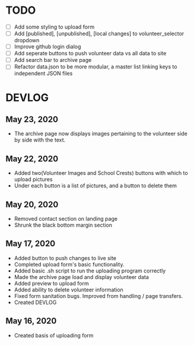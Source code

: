 # TODO
- [ ] Add some styling to upload form
- [ ] Add [published], [unpublished], [local changes] to volunteer_selector dropdown
- [ ] Improve github login dialog
- [ ] Add seperate buttons to push volunteer data vs all data to site
- [ ] Add search bar to archive page
- [ ] Refactor data.json to be more modular, a master list linking keys to independent JSON files

# DEVLOG

## May 23, 2020
- The archive page now displays images pertaining to the volunteer side by side with the text.

## May 22, 2020
- Added two(Volunteer Images and School Crests) buttons with which to upload pictures
- Under each button is a list of pictures, and a button to delete them

## May 20, 2020
- Removed contact section on landing page
- Shrunk the black bottom margin section

## May 17, 2020
- Added button to push changes to live site
- Completed upload form's basic functionality.
- Added basic .sh script to run the uploading program correctly
- Made the archive page load and display volunteer data
- Added preview to upload form
- Added ability to delete volunteer information
- Fixed form sanitation bugs. Improved from handling / page transfers.
- Created DEVLOG


## May 16, 2020
- Created basis of uploading form
